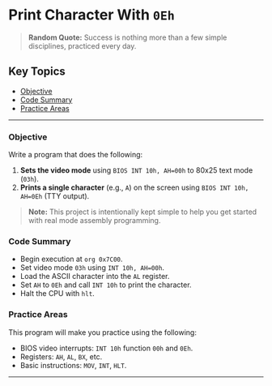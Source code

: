 # Print Character With `0Eh`

> **Random Quote:** Success is nothing more than a few simple disciplines, practiced every day.

## Key Topics

+ [Objective](#objective)
+ [Code Summary](#code-summary)
+ [Practice Areas](#practice-areas)

---

### Objective

Write a program that does the following:

1. **Sets the video mode** using `BIOS INT 10h, AH=00h` to 80x25 text mode (`03h`).
2. **Prints a single character** (e.g., `A`) on the screen using `BIOS INT 10h, AH=0Eh` (TTY output).

> **Note:** This project is intentionally kept simple to help you get started with real mode assembly programming.

### Code Summary

+ Begin execution at `org 0x7C00`.
+ Set video mode `03h` using `INT 10h, AH=00h`.
+ Load the ASCII character into the `AL` register.
+ Set `AH` to `0Eh` and call `INT 10h` to print the character.
+ Halt the CPU with `hlt`.

### Practice Areas

This program will make you practice using the following:

+ BIOS video interrupts: `INT 10h` function `00h` and `0Eh`.
+ Registers: `AH`, `AL`, `BX`, etc.
+ Basic instructions: `MOV`, `INT`, `HLT`.

---
